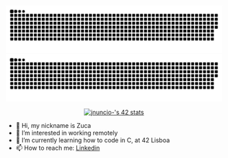![GitHub Snake Light](https://github.com/diogo-crcoelho/diogo-crcoelho/blob/output/github-contribution-grid-snake.svg#gh-light-mode-only)
![GitHub Snake dark](https://github.com/diogo-crcoelho/diogo-crcoelho/blob/output/github-contribution-grid-snake-dark.svg#gh-dark-mode-only) 

<div align="center">
<a href="https://github.com/JaeSeoKim/badge42"><img src="https://badge42.vercel.app/api/v2/claa98fot00110gl4ll24rmsl/stats?cursusId=21&coalitionId=291" alt="jnuncio-'s 42 stats" /></a>
</div>
</p>

- 👋 Hi, my nickname is Zuca
- 👀 I’m interested in working remotely
- 🌱 I’m currently learning how to code in C, at 42 Lisboa
- 📫 How to reach me: [Linkedin](https://www.linkedin.com/in/jos%C3%A9-calejo-pires-1a5929155/)

<!---
zecalejo/zecalejo is a ✨ special ✨ repository because its `README.md` (this file) appears on your GitHub profile.
You can click the Preview link to take a look at your changes.
--->
